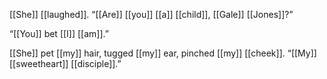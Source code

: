 [[She]] [[laughed]]. “[[Are]] [[you]] [[a]] [[child]], [[Gale]] [[Jones]]?”

“[[You]] bet [[I]] [[am]].”

[[She]] pet [[my]] hair, tugged [[my]] ear, pinched [[my]] [[cheek]]. “[[My]] [[sweetheart]] [[disciple]].”